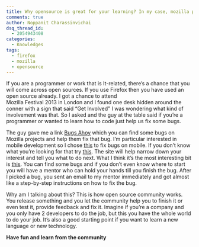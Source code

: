 ```yaml
---
title: Why opensource is great for your learning? In my case, mozilla project.
comments: true
author: Noppanit Charassinvichai
dsq_thread_id:
  - 2054943408
categories:
  - Knowledges
tags:
  - firefox
  - mozilla
  - opensource
---
```

If you are a programmer or work that is It-related, there&#8217;s a chance that you will come across open sources. If you use Firefox then you have used an open source already. I got a chance to attend  
Mozilla Festival 2013 in London and I found one desk hidden around the conner with a sign that said &#8220;Get Involved&#8221; I was wondering what kind of involvement was that. So I asked and the guy at the table said if you&#8217;re a programmer or wanted to learn how to code just help us fix some bugs. 

The guy gave me a link [Bugs Ahoy][1] which you can find some bugs on Mozilla projects and help them fix that bug. I&#8217;m particular interested in mobile development so I chose [this][2] to fix bugs on mobile. If you don&#8217;t know what you&#8217;re looking for that try [this][3]. The site will help narrow down your interest and tell you what to do next. What I think it&#8217;s the most interesting bit is [this][4]. You can find some bugs and if you don&#8217;t even know where to start you will have a mentor who can hold your hands till you finish the bug. After I picked a bug, you sent an email to my mentor immediately and got almost like a step-by-step instructions on how to fix the bug. 

Why am I talking about this? This is how open source community works. You release something and you let the community help you to finish it or even test it, provide feedback and fix it. Imagine if you&#8217;re a company and you only have 2 developers to do the job, but this you have the whole world to do your job. It&#8217;s also a good starting point if you want to learn a new language or new technology.

**Have fun and learn from the community**

 [1]: http://www.joshmatthews.net/bugsahoy/ "bugs ahoy"
 [2]: https://wiki.mozilla.org/Mobile/Fennec/Android#Getting_the_source "Fennec"
 [3]: http://www.whatcanidoformozilla.org/#!/en/proglang/cpp
 [4]: https://bugzilla.mozilla.org/buglist.cgi?quicksearch=sw:mentor=&resolution=--- "mozilla mentors"